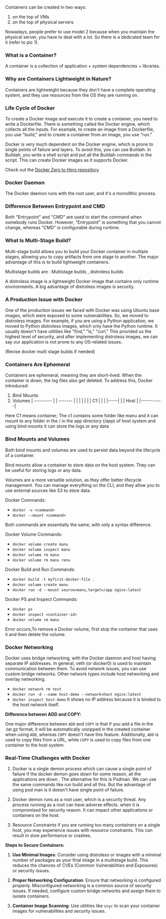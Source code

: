 Containers can be created in two ways:
1. on the top of VMs
2. on the top of physical servers

Nowadays, people prefer to use model 2 because when you maintain the physical server, you have to deal with a lot. So there is a dedicated team for it (refer to pic 1).

### What is a Container?

A container is a collection of application + system dependencies + libraries.

### Why are Containers Lightweight in Nature?

Containers are lightweight because they don't have a complete operating system, and they use resources from the OS they are running on.

### Life Cycle of Docker

To create a Docker image and execute it to create a container, you need to write a Dockerfile. There is something called the Docker engine, which collects all the inputs. For example, to create an image from a Dockerfile, you use "build," and to create a container from an image, you use "run."

Docker is very much dependent on the Docker engine, which is prone to single points of failure and layers. To avoid this, you can use Buildah. In Buildah, you write a shell script and put all the Buildah commands in the script. This can create Docker images as it supports Docker.

Check out the [Docker Zero to Hero repository](https://github.com/manogna-chinta/Docker-Zero-to-Hero).

### Docker Daemon

The Docker daemon runs with the root user, and it's a monolithic process.

### Difference Between Entrypoint and CMD

Both "Entrypoint" and "CMD" are used to start the command when somebody runs Docker. However, "Entrypoint" is something that you cannot change, whereas "CMD" is configurable during runtime.

### What Is Multi-Stage Build?

Multi-stage build allows you to build your Docker container in multiple stages, allowing you to copy artifacts from one stage to another. The major advantage of this is to build lightweight containers.

Multistage builds are :
Multistage builds , distroless builds

A distroless image is a lightweight Docker image that contains only runtime environments. A big advantage of distroless images is security.

### A Production Issue with Docker

One of the production issues we faced with Docker was using Ubuntu base images, which were exposed to some vulnerabilities. So, we moved to distroless images. For example, if you are using a Python application, we moved to Python distroless images, which only have the Python runtime. It usually doesn't have utilities like "find," "ls," "curl." This provided us the highest level of security, and after implementing distroless images, we can say our application is not prone to any OS-related issues.

(Revise docker multi stage builds if needed)

### Containers Are Ephemeral

Containers are ephemeral, meaning they are short-lived. When the container is down, the log files also get deleted. To address this, Docker introduced:

1. Bind Mounts
2. Volumes
      				| --------- |
				|  -------  |
				|  |     |  |
				|  | C1  |  |
				|  |-----|  |
				|    Host   |
				|-----------|

Here C1 means container, The c1 contains some folder like manu and it can mount to any folder in the / in the app directory (/app) of host system and using bind mounts it can store the logs or any data

### Bind Mounts and Volumes

Both bind mounts and volumes are used to persist data beyond the lifecycle of a container.

Bind mounts allow a container to store data on the host system. They can be useful for storing logs or any data.

Volumes are a more versatile solution, as they offer better lifecycle management. You can manage everything on the CLI, and they allow you to use external sources like S3 to store data.

Docker Commands:
- `docker -v <command>`
- `docker --mount <command>`

Both commands are essentially the same, with only a syntax difference.

Docker Volume Commands:
- `docker volume create manu`
- `docker volume inspect manu`
- `docker volume rm manu`
- `docker volume rm manu renu`

Docker Build and Run Commands:
- `docker build -t myfirst-docker-file .`
- `docker volume create manu`
- `docker run -d --mount source=manu,target=/app nginx:latest`

Docker PS and Inspect Commands:
- `docker ps`
- `docker inspect <container-id>`
- `docker volume rm manu `

Error occurs,To remove a Docker volume, first stop the container that uses it and then delete the volume.

### Docker Networking

Docker uses bridge networking, with the Docker daemon and host having separate IP addresses. In general, veth (or docker0) is used to maintain communication between them. To avoid network issues, you can use custom bridge networks. Other network types include host networking and overlay networking.

- `docker network rm test`
- `docker run -d --name host-demo --network=host nginx:latest`
- `docker inspect host-demo`
It shows no IP address because it is binded to the host network itself.

**Difference between ADD and COPY:**

One major difference between `ADD` and `COPY` is that if you add a file in the .tar.gz format, it will be automatically unzipped in the created container when using `ADD`, whereas `COPY` doesn't have this feature. Additionally, `ADD` is used to copy files from a URL, while `COPY` is used to copy files from one container to the host system.



### Real-Time Challenges with Docker

1. Docker is a single demon process which can cause a single point of failure if the docker demon goes down for some reason, all the applications are down . The alternative for this is Podman. We can use the same commands like run build and all this. But the advantage of using pod man is it doesn't have single point of failure.

2. Docker demon runs as a root user, which is a security threat. Any process running as a root can have adverse effects. when it is compromised for security reason. It can impact other applications or containers on the host.

3. Resource Constraints if you are running too many containers on a single host, you may experience issues with resource constraints. This can result in slow performance or crashes.

**Steps to Secure Containers:**

1. **Use Minimal Images**: Consider using distroless or images with a minimal number of packages as your final image in a multistage build. This reduces the chances of CVEs (Common Vulnerabilities and Exposures) or security issues.

2. **Proper Networking Configuration**: Ensure that networking is configured properly. Misconfigured networking is a common source of security issues. If needed, configure custom bridge networks and assign them to isolate containers.

3. **Container Image Scanning**: Use utilities like `snyc` to scan your container images for vulnerabilities and security issues.

